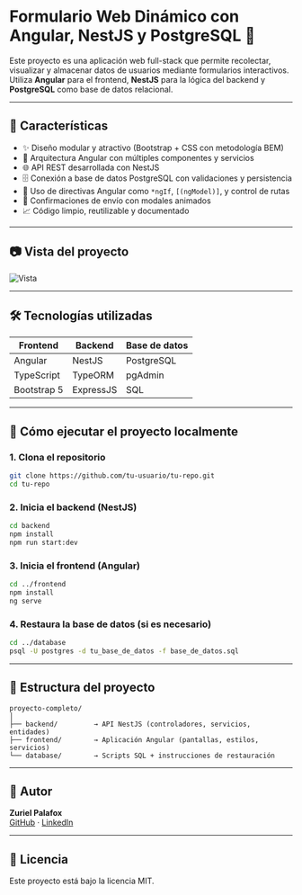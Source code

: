 # Formulario Web Dinámico con Angular, NestJS y PostgreSQL 🚀

Este proyecto es una aplicación web full-stack que permite recolectar, visualizar y almacenar datos de usuarios mediante formularios interactivos. Utiliza **Angular** para el frontend, **NestJS** para la lógica del backend y **PostgreSQL** como base de datos relacional.

---

## 📌 Características

- ✨ Diseño modular y atractivo (Bootstrap + CSS con metodología BEM)
- 📂 Arquitectura Angular con múltiples componentes y servicios
- 🌐 API REST desarrollada con NestJS
- 🗄️ Conexión a base de datos PostgreSQL con validaciones y persistencia
- 🧠 Uso de directivas Angular como `*ngIf`, `[(ngModel)]`, y control de rutas
- 🔐 Confirmaciones de envío con modales animados
- 📈 Código limpio, reutilizable y documentado

---

## 📷 Vista del proyecto

![Vista](./path/to/screenshot.png) <!-- Reemplaza por una imagen si lo deseas -->

---

## 🛠️ Tecnologías utilizadas

| Frontend     | Backend     | Base de datos |
|--------------|-------------|----------------|
| Angular      | NestJS      | PostgreSQL     |
| TypeScript   | TypeORM     | pgAdmin        |
| Bootstrap 5  | ExpressJS   | SQL            |

---

## 🚀 Cómo ejecutar el proyecto localmente

### 1. Clona el repositorio

```bash
git clone https://github.com/tu-usuario/tu-repo.git
cd tu-repo
```

### 2. Inicia el backend (NestJS)

```bash
cd backend
npm install
npm run start:dev
```

### 3. Inicia el frontend (Angular)

```bash
cd ../frontend
npm install
ng serve
```

### 4. Restaura la base de datos (si es necesario)

```bash
cd ../database
psql -U postgres -d tu_base_de_datos -f base_de_datos.sql
```

---

## 📁 Estructura del proyecto

```
proyecto-completo/
│
├── backend/         → API NestJS (controladores, servicios, entidades)
├── frontend/        → Aplicación Angular (pantallas, estilos, servicios)
└── database/        → Scripts SQL + instrucciones de restauración
```

---

## 💬 Autor

**Zuriel Palafox**  
[GitHub](https://github.com/ZurielPC04) · [LinkedIn](https://linkedin.com)

---

## 📜 Licencia

Este proyecto está bajo la licencia MIT.